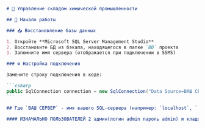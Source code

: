 ````markdown
# 🧪 Управление складом химической промышленности

## 🚀 Начало работы

### 📥 Восстановление базы данных

1. Откройте **Microsoft SQL Server Management Studio**
2. Восстановите БД из бэкапа, находящегося в папке `BD` проекта
3. Запомните имя сервера (отображается при подключении в SSMS)

### ⚙️ Настройка подключения

Замените строку подключения в коде:

```csharp
public SqlConnection connection = new SqlConnection("Data Source=ВАШ СЕРВЕР; Initial Catalog=ChemStock; Integrated Security=True");
```

## Где `ВАШ СЕРВЕР` - имя вашего SQL-сервера (например: `localhost`, `.\SQLEXPRESS`)

#### ИЗНАЧАЛЬНО ПОЛЬЗОВАТЕЛЕЙ 2 админ(логин admin пароль admin) и кладовщик(логин 123 пароль 123)
````
